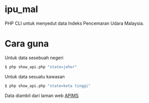 # ipu_mal
PHP CLI untuk menyedut data Indeks Pencemaran Udara Malaysia. 

# Cara guna
Untuk data sesebuah negeri
```sh
$ php show_api.php "state=johor"
```
Untuk data sesuatu kawasan
```sh
$ php show_api.php "state=kota tinggi"
```

Data diambil dari laman web [APIMS](apims.doe.gov.my/v2/table.html)
